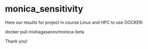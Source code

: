 # monica_sensitivity
Here our results for project in course Linux and HPC
to use DOCKER: 

docker pull mishagasanov/monica-beta

Thank you!
